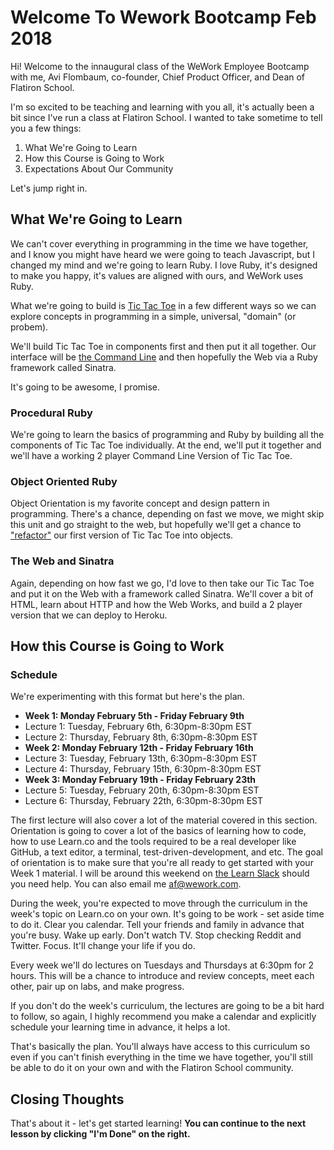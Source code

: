 # Welcome To Wework Bootcamp Feb 2018

Hi! Welcome to the innaugural class of the WeWork Employee Bootcamp with me, Avi Flombaum, co-founder, Chief Product Officer, and Dean of Flatiron School.

I'm so excited to be teaching and learning with you all, it's actually been a bit since I've run a class at Flatiron School. I wanted to take sometime to tell you a few things:

1. What We're Going to Learn
2. How this Course is Going to Work
3. Expectations About Our Community

Let's jump right in.

## What We're Going to Learn

We can't cover everything in programming in the time we have together, and I know you might have heard we were going to teach Javascript, but I changed my mind and we're going to learn Ruby. I love Ruby, it's designed to make you happy, it's values are aligned with ours, and WeWork uses Ruby.

What we're going to build is [Tic Tac Toe](https://en.wikipedia.org/wiki/Tic-tac-toe) in a few different ways so we can explore concepts in programming in a simple, universal, "domain" (or probem).

We'll build Tic Tac Toe in components first and then put it all together. Our interface will be [the Command Line](https://en.wikipedia.org/wiki/Command-line_interface) and then hopefully the Web via a Ruby framework called Sinatra.

It's going to be awesome, I promise.

### Procedural Ruby

We're going to learn the basics of programming and Ruby by building all the components of Tic Tac Toe individually. At the end, we'll put it together and we'll have a working 2 player Command Line Version of Tic Tac Toe.

### Object Oriented Ruby

Object Orientation is my favorite concept and design pattern in programming. There's a chance, depending on fast we move, we might skip this unit and go straight to the web, but hopefully we'll get a chance to ["refactor"](https://en.wikipedia.org/wiki/Code_refactoring) our first version of Tic Tac Toe into objects.

### The Web and Sinatra

Again, depending on how fast we go, I'd love to then take our Tic Tac Toe and put it on the Web with a framework called Sinatra. We'll cover a bit of HTML, learn about HTTP and how the Web Works, and build a 2 player version that we can deploy to Heroku.

## How this Course is Going to Work

### Schedule

We're experimenting with this format but here's the plan.

* **Week 1: Monday February 5th - Friday February 9th**
* Lecture 1: Tuesday, February 6th, 6:30pm-8:30pm EST
* Lecture 2: Thursday, February 8th, 6:30pm-8:30pm EST
* **Week 2: Monday February 12th - Friday February 16th**
* Lecture 3: Tuesday, February 13th, 6:30pm-8:30pm EST
* Lecture 4: Thursday, February 15th, 6:30pm-8:30pm EST
* **Week 3: Monday February 19th - Friday February 23th**
* Lecture 5: Tuesday, February 20th, 6:30pm-8:30pm EST
* Lecture 6: Thursday, February 22th, 6:30pm-8:30pm EST

The first lecture will also cover a lot of the material covered in this section. Orientation is going to cover a lot of the basics of learning how to code, how to use Learn.co and the tools required to be a real developer like GitHub, a text editor, a terminal, test-driven-development, and etc. The goal of orientation is to make sure that you're all ready to get started with your Week 1 material. I will be around this weekend on [the Learn Slack](https://learn-co.slack.com/messages/G8ZUY7CP4) should you need help. You can also email me [af@wework.com](mailto:af@wework.com).

During the week, you're expected to move through the curriculum in the week's topic on Learn.co on your own. It's going to be work - set aside time to do it. Clear you calendar. Tell your friends and family in advance that you're busy. Wake up early. Don't watch TV. Stop checking Reddit and Twitter. Focus. It'll change your life if you do.

Every week we'll do lectures on Tuesdays and Thursdays at 6:30pm for 2 hours. This will be a chance to introduce and review concepts, meet each other, pair up on labs, and make progress.

If you don't do the week's curriculum, the lectures are going to be a bit hard to follow, so again, I highly recommend you make a calendar and explicitly schedule your learning time in advance, it helps a lot.

That's basically the plan. You'll always have access to this curriculum so even if you can't finish everything in the time we have together, you'll still be able to do it on your own and with the Flatiron School community.

## Closing Thoughts

That's about it - let's get started learning! **You can continue to the next lesson by clicking "I'm Done" on the right.**